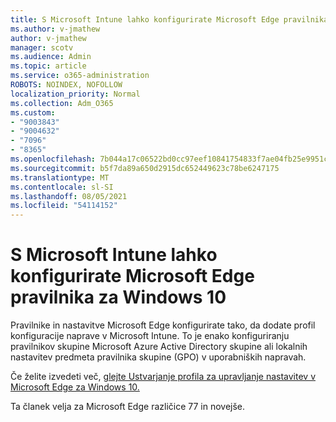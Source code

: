 ```yaml
---
title: S Microsoft Intune lahko konfigurirate Microsoft Edge pravilnika za Windows 10
ms.author: v-jmathew
author: v-jmathew
manager: scotv
ms.audience: Admin
ms.topic: article
ms.service: o365-administration
ROBOTS: NOINDEX, NOFOLLOW
localization_priority: Normal
ms.collection: Adm_O365
ms.custom:
- "9003843"
- "9004632"
- "7096"
- "8365"
ms.openlocfilehash: 7b044a17c06522bd0cc97eef10841754833f7ae04fb25e9951c1d9df7e93f6f9
ms.sourcegitcommit: b5f7da89a650d2915dc652449623c78be6247175
ms.translationtype: MT
ms.contentlocale: sl-SI
ms.lasthandoff: 08/05/2021
ms.locfileid: "54114152"
---
```

# <a name="use-microsoft-intune-to-configure-microsoft-edge-policy-settings-for-windows-10"></a>S Microsoft Intune lahko konfigurirate Microsoft Edge pravilnika za Windows 10

Pravilnike in nastavitve Microsoft Edge konfigurirate tako, da dodate profil konfiguracije naprave v Microsoft Intune. To je enako konfiguriranju pravilnikov skupine Microsoft Azure Active Directory skupine ali lokalnih nastavitev predmeta pravilnika skupine (GPO) v uporabniških napravah.

Če želite izvedeti več, [glejte Ustvarjanje profila za upravljanje nastavitev v Microsoft Edge za Windows 10.](https://go.microsoft.com/fwlink/?linkid=2133700)

Ta članek velja za Microsoft Edge različice 77 in novejše.
